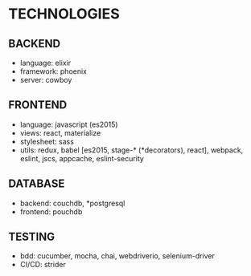 TECHNOLOGIES
===

BACKEND
---
- language: elixir
- framework: phoenix
- server: cowboy


FRONTEND
---
- language: javascript (es2015)
- views: react, materialize
- stylesheet: sass
- utils: redux, babel [es2015, stage-* (*decorators), react], webpack, eslint, jscs, appcache, eslint-security


DATABASE
---
- backend: couchdb, *postgresql
- frontend: pouchdb


TESTING
---
- bdd: cucumber, mocha, chai, webdriverio, selenium-driver
- CI/CD: strider